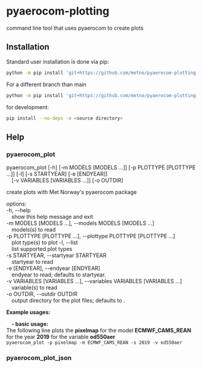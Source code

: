 # pyaerocom-plotting
command line tool that uses pyaerocom to create plots

## Installation
Standard user installation is done via pip:

```bash
python -m pip install 'git+https://github.com/metno/pyaerocom-plotting.git'
```

For a different branch than main
```bash
python -m pip install 'git+https://github.com/metno/pyaerocom-plotting.git@<branch name>'
```

for development:
```bash
pip install --no-deps -e <source directory>
```


## Help

### pyaerocom_plot

pyaerocom_plot [-h] [-m MODELS [MODELS ...]] [-p PLOTTYPE [PLOTTYPE ...]] [-l] [-s STARTYEAR] [-e [ENDYEAR]]  
                      &emsp;[-v VARIABLES [VARIABLES ...]] [-o OUTDIR]

create plots with Met Norway's pyaerocom package

options:  
  -h, --help  
  &emsp;show this help message and exit  
  -m MODELS [MODELS ...], --models MODELS [MODELS ...]  
  &emsp;models(s) to read  
  -p PLOTTYPE [PLOTTYPE ...], --plottype PLOTTYPE [PLOTTYPE ...]  
  &emsp;plot type(s) to plot
  -l, --list  
  &emsp;list supported plot types  
  -s STARTYEAR, --startyear STARTYEAR  
  &emsp;startyear to read  
  -e [ENDYEAR], --endyear [ENDYEAR]  
  &emsp;endyear to read; defaults to startyear.  
  -v VARIABLES [VARIABLES ...], --variables VARIABLES [VARIABLES ...]  
  &emsp;variable(s) to read  
  -o OUTDIR, --outdir OUTDIR  
  &emsp;output directory for the plot files; defaults to .


**Example usages:**

&emsp;__- basic usage:__  
	  The following line plots the **pixelmap** for the model **ECMWF_CAMS_REAN** for the year **2019** for the 
variable **od550aer**  
	  `pyaerocom_plot -p pixelmap -m ECMWF_CAMS_REAN -s 2019 -v od550aer`
        

### pyaerocom_plot_json